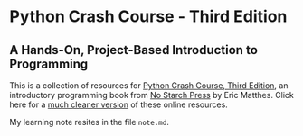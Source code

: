 Python Crash Course - Third Edition
===

A Hands-On, Project-Based Introduction to Programming
---

This is a collection of resources for [Python Crash Course, Third Edition](https://nostarch.com/python-crash-course-3rd-edition), an introductory programming book from [No Starch Press](https://nostarch.com) by Eric Matthes. Click here for a [much cleaner version](https://ehmatthes.github.io/pcc_3e/) of these online resources.

My learning note resites in the file `note.md`.
